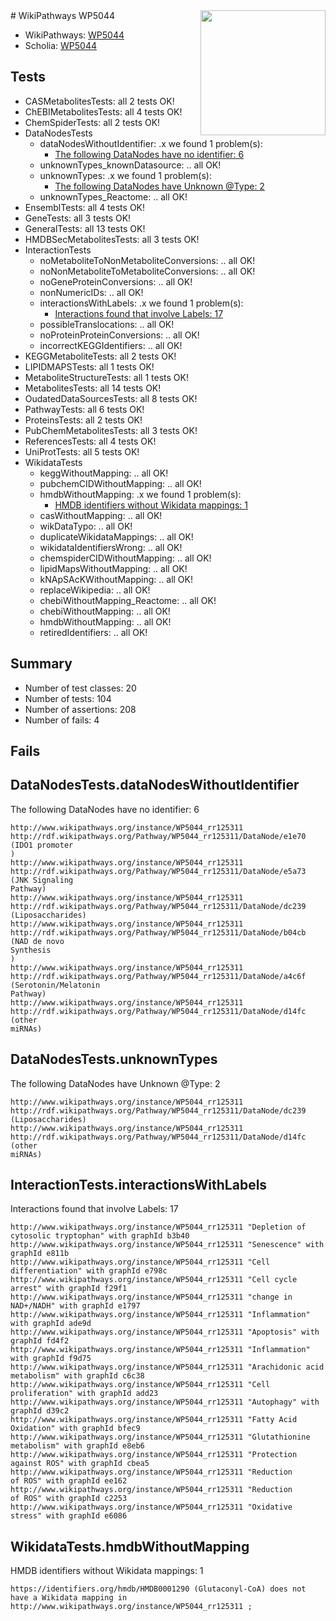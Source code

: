 <img style="float: right; width: 200px" src="https://upload.wikimedia.org/wikipedia/commons/thumb/8/83/Wplogo_with_text_500.png/640px-Wplogo_with_text_500.png" />
# WikiPathways WP5044

* WikiPathways: [WP5044](https://new.wikipathways.org/pathways/WP5044)
* Scholia: [WP5044](https://scholia.toolforge.org/wikipathways/WP5044)
## Tests
* CASMetabolitesTests: all 2 tests OK!
* ChEBIMetabolitesTests: all 4 tests OK!
* ChemSpiderTests: all 2 tests OK!
* DataNodesTests
    * dataNodesWithoutIdentifier: .x we found 1 problem(s):
        * [The following DataNodes have no identifier: 6](#d2d32fa5)
    * unknownTypes_knownDatasource: .. all OK!
    * unknownTypes: .x we found 1 problem(s):
        * [The following DataNodes have Unknown @Type: 2](#839973e0)
    * unknownTypes_Reactome: .. all OK!
* EnsemblTests: all 4 tests OK!
* GeneTests: all 3 tests OK!
* GeneralTests: all 13 tests OK!
* HMDBSecMetabolitesTests: all 3 tests OK!
* InteractionTests
    * noMetaboliteToNonMetaboliteConversions: .. all OK!
    * noNonMetaboliteToMetaboliteConversions: .. all OK!
    * noGeneProteinConversions: .. all OK!
    * nonNumericIDs: .. all OK!
    * interactionsWithLabels: .x we found 1 problem(s):
        * [Interactions found that involve Labels: 17](#fe97a8bf)
    * possibleTranslocations: .. all OK!
    * noProteinProteinConversions: .. all OK!
    * incorrectKEGGIdentifiers: .. all OK!
* KEGGMetaboliteTests: all 2 tests OK!
* LIPIDMAPSTests: all 1 tests OK!
* MetaboliteStructureTests: all 1 tests OK!
* MetabolitesTests: all 14 tests OK!
* OudatedDataSourcesTests: all 8 tests OK!
* PathwayTests: all 6 tests OK!
* ProteinsTests: all 2 tests OK!
* PubChemMetabolitesTests: all 3 tests OK!
* ReferencesTests: all 4 tests OK!
* UniProtTests: all 5 tests OK!
* WikidataTests
    * keggWithoutMapping: .. all OK!
    * pubchemCIDWithoutMapping: .. all OK!
    * hmdbWithoutMapping: .x we found 1 problem(s):
        * [HMDB identifiers without Wikidata mappings: 1](#8860e69b)
    * casWithoutMapping: .. all OK!
    * wikDataTypo: .. all OK!
    * duplicateWikidataMappings: .. all OK!
    * wikidataIdentifiersWrong: .. all OK!
    * chemspiderCIDWithoutMapping: .. all OK!
    * lipidMapsWithoutMapping: .. all OK!
    * kNApSAcKWithoutMapping: .. all OK!
    * replaceWikipedia: .. all OK!
    * chebiWithoutMapping_Reactome: .. all OK!
    * chebiWithoutMapping: .. all OK!
    * hmdbWithoutMapping: .. all OK!
    * retiredIdentifiers: .. all OK!


## Summary

* Number of test classes: 20
* Number of tests: 104
* Number of assertions: 208
* Number of fails: 4

## Fails

<a name="d2d32fa5" />

## DataNodesTests.dataNodesWithoutIdentifier

The following DataNodes have no identifier: 6
```
http://www.wikipathways.org/instance/WP5044_rr125311 http://rdf.wikipathways.org/Pathway/WP5044_rr125311/DataNode/e1e70 (IDO1 promoter
)
http://www.wikipathways.org/instance/WP5044_rr125311 http://rdf.wikipathways.org/Pathway/WP5044_rr125311/DataNode/e5a73 (JNK Signaling
Pathway)
http://www.wikipathways.org/instance/WP5044_rr125311 http://rdf.wikipathways.org/Pathway/WP5044_rr125311/DataNode/dc239 (Liposaccharides)
http://www.wikipathways.org/instance/WP5044_rr125311 http://rdf.wikipathways.org/Pathway/WP5044_rr125311/DataNode/b04cb (NAD de novo
Synthesis
)
http://www.wikipathways.org/instance/WP5044_rr125311 http://rdf.wikipathways.org/Pathway/WP5044_rr125311/DataNode/a4c6f (Serotonin/Melatonin
Pathway)
http://www.wikipathways.org/instance/WP5044_rr125311 http://rdf.wikipathways.org/Pathway/WP5044_rr125311/DataNode/d14fc (other 
miRNAs)
```

<a name="839973e0" />

## DataNodesTests.unknownTypes

The following DataNodes have Unknown @Type: 2
```
http://www.wikipathways.org/instance/WP5044_rr125311 http://rdf.wikipathways.org/Pathway/WP5044_rr125311/DataNode/dc239 (Liposaccharides)
http://www.wikipathways.org/instance/WP5044_rr125311 http://rdf.wikipathways.org/Pathway/WP5044_rr125311/DataNode/d14fc (other 
miRNAs)
```

<a name="fe97a8bf" />

## InteractionTests.interactionsWithLabels

Interactions found that involve Labels: 17
```
http://www.wikipathways.org/instance/WP5044_rr125311 "Depletion of 
cytosolic tryptophan" with graphId b3b40
http://www.wikipathways.org/instance/WP5044_rr125311 "Senescence" with graphId e811b
http://www.wikipathways.org/instance/WP5044_rr125311 "Cell differentiation" with graphId e798c
http://www.wikipathways.org/instance/WP5044_rr125311 "Cell cycle arrest" with graphId f29f1
http://www.wikipathways.org/instance/WP5044_rr125311 "change in 
NAD+/NADH" with graphId e1797
http://www.wikipathways.org/instance/WP5044_rr125311 "Inflammation" with graphId ade9d
http://www.wikipathways.org/instance/WP5044_rr125311 "Apoptosis" with graphId fd4f2
http://www.wikipathways.org/instance/WP5044_rr125311 "Inflammation" with graphId f9d75
http://www.wikipathways.org/instance/WP5044_rr125311 "Arachidonic acid
metabolism" with graphId c6c38
http://www.wikipathways.org/instance/WP5044_rr125311 "Cell proliferation" with graphId add23
http://www.wikipathways.org/instance/WP5044_rr125311 "Autophagy" with graphId d39c2
http://www.wikipathways.org/instance/WP5044_rr125311 "Fatty Acid
Oxidation" with graphId bfec9
http://www.wikipathways.org/instance/WP5044_rr125311 "Glutathionine
metabolism" with graphId e8eb6
http://www.wikipathways.org/instance/WP5044_rr125311 "Protection
against ROS" with graphId cbea5
http://www.wikipathways.org/instance/WP5044_rr125311 "Reduction 
of ROS" with graphId ee162
http://www.wikipathways.org/instance/WP5044_rr125311 "Reduction 
of ROS" with graphId c2253
http://www.wikipathways.org/instance/WP5044_rr125311 "Oxidative stress" with graphId e6086
```

<a name="8860e69b" />

## WikidataTests.hmdbWithoutMapping

HMDB identifiers without Wikidata mappings: 1
```
https://identifiers.org/hmdb/HMDB0001290 (Glutaconyl-CoA) does not have a Wikidata mapping in http://www.wikipathways.org/instance/WP5044_rr125311 ; 
```


